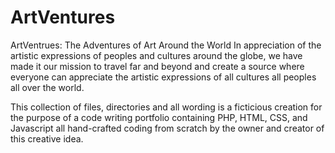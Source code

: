 # ArtVentures
ArtVentrues: The Adventures of Art Around the World
In appreciation of the artistic expressions of peoples and cultures around the globe, we have made it our mission to travel far and beyond and create a source where everyone can appreciate the artistic expressions of all cultures all peoples all over the world.

This collection of files, directories and all wording is a ficticious creation for the purpose of a code writing portfolio containing PHP, HTML, CSS, and Javascript all hand-crafted coding from scratch by the owner and creator of this creative idea.
